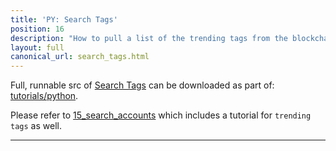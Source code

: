 ```yaml
---
title: 'PY: Search Tags'
position: 16
description: "How to pull a list of the trending tags from the blockchain using Python."
layout: full
canonical_url: search_tags.html
---              
```

<span class="fa-pull-left top-of-tutorial-repo-link"><span class="first-word">Full</span>, runnable src of [Search Tags](https://gitlab.syncad.com/hive/devportal/-/tree/master/tutorials/python/tutorials/16_search_tags) can be downloaded as part of: [tutorials/python](https://gitlab.syncad.com/hive/devportal/-/tree/master/tutorials/python).</span>
<br>



Please refer to [15_search_accounts](search_accounts.html) which includes a tutorial for `trending tags` as well.

---
